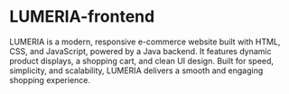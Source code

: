 # LUMERIA-frontend
LUMERIA is a modern, responsive e-commerce website built with HTML, CSS, and JavaScript, powered by a Java backend. It features dynamic product displays, a shopping cart, and clean UI design. Built for speed, simplicity, and scalability, LUMERIA delivers a smooth and engaging shopping experience.
